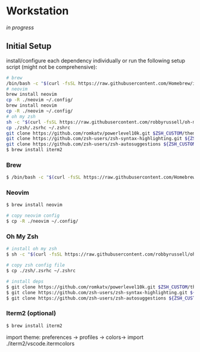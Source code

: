 # Workstation

_in progress_

## Initial Setup

install/configure each dependency individually or run the following setup script (might not be comprehensive):

```sh
# brew
/bin/bash -c "$(curl -fsSL https://raw.githubusercontent.com/Homebrew/install/HEAD/install.sh)"
# neovim
brew install neovim
cp -R ./neovim ~/.config/
brew install neovim
cp -R ./neovim ~/.config/
# oh my zsh
sh -c "$(curl -fsSL https://raw.githubusercontent.com/robbyrussell/oh-my-zsh/master/tools/install.sh)"
cp ./zsh/.zsrhc ~/.zshrc
git clone https://github.com/romkatv/powerlevel10k.git $ZSH_CUSTOM/themes/powerlevel10k
git clone https://github.com/zsh-users/zsh-syntax-highlighting.git ${ZSH_CUSTOM:-~/.oh-my-zsh/custom}/plugins/zsh-syntax-highlighting
git clone https://github.com/zsh-users/zsh-autosuggestions ${ZSH_CUSTOM:-~/.oh-my-zsh/custom}/plugins/zsh-autosuggestions
$ brew install iterm2
```

### Brew

```sh 
$ /bin/bash -c "$(curl -fsSL https://raw.githubusercontent.com/Homebrew/install/HEAD/install.sh)"
```

### Neovim

```sh 
$ brew install neovim

# copy neovim config
$ cp -R ./neovim ~/.config/
```

### Oh My Zsh

```sh
# install oh my zsh
$ sh -c "$(curl -fsSL https://raw.githubusercontent.com/robbyrussell/oh-my-zsh/master/tools/install.sh)"

# copy zsh config file
$ cp ./zsh/.zsrhc ~/.zshrc

# install deps
$ git clone https://github.com/romkatv/powerlevel10k.git $ZSH_CUSTOM/themes/powerlevel10k
$ git clone https://github.com/zsh-users/zsh-syntax-highlighting.git ${ZSH_CUSTOM:-~/.oh-my-zsh/custom}/plugins/zsh-syntax-highlighting
$ git clone https://github.com/zsh-users/zsh-autosuggestions ${ZSH_CUSTOM:-~/.oh-my-zsh/custom}/plugins/zsh-autosuggestions

```

### Iterm2 (optional)

```sh
$ brew install iterm2
```

import theme:
    preferences -> profiles -> colors-> import ./iterm2/vscode.itermcolors 

